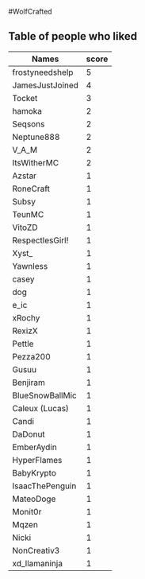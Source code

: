 #WolfCrafted
## Table of people who liked
Names | score
--- | ---
frostyneedshelp | 5
JamesJustJoined | 4
Tocket | 3
hamoka | 2
Seqsons | 2
Neptune888 | 2
V_A_M | 2
ItsWitherMC | 2
Azstar | 1
RoneCraft | 1
Subsy | 1
TeunMC | 1
VitoZD | 1
RespectlesGirl! | 1
Xyst_ | 1
Yawnless | 1
casey | 1
dog | 1
e_ic | 1
xRochy | 1
RexizX | 1
Pettle | 1
Pezza200 | 1
Gusuu | 1
Benjiram | 1
BlueSnowBallMic | 1
Caleux (Lucas) | 1
Candi | 1
DaDonut | 1
EmberAydin | 1
HyperFlames | 1
BabyKrypto | 1
IsaacThePenguin | 1
MateoDoge | 1
Monit0r | 1
Mqzen | 1
Nicki | 1
NonCreativ3 | 1
xd_llamaninja | 1
